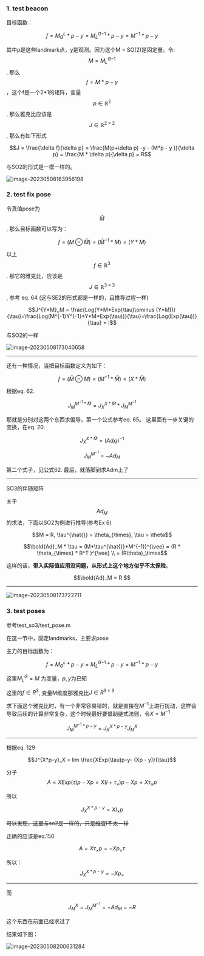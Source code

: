 ### 1. test beacon

目标函数：

$$f = M_G^L*p - y = {M_L^G}^{-1}*p - y = M^{-1} * p - y$$

其中p是这些landmark点，y是观测。因为这个M = SO(2)是固定量。令: $$M = {M_L^G}^{-1}$$, 那么$$f = M * p - y$$，这个f是一个2*1的矩阵，变量$$p\in \mathbb{R}^2$$, 那么雅克比应该是$$J \in \mathbb{R}^{2\times 2}$$, 那么有如下形式

$$J = \frac{\delta f}{\delta p} = \frac{M(p+\delta p) -y - (M*p - y )}{\delta p} = \frac{M * \delta p}{\delta p} = R$$

与SO2的形式是一模一样的。

![image-20230508163956198](/home/junwangcas/Documents/working/typora_imgs/2023/so3_test/image-20230508163956198.png)

### 2. test fix pose

令真值pose为$$\bar{M}$$, 那么目标函数可以写为：

$$f = ( M \ominus \bar{M}) = (\bar{M}^{-1}*M) = (Y * M)$$

以上$$f\in \mathbb{R}^{3}$$.  那它的雅克比，应该是$$J\in \mathbb{R}^{3\times 3}$$, 参考 eq. 64 (这与SE2的形式都是一样的，且推导过程一样)

$$J^{Y*M}_M = \frac{Log(Y*M*Exp(\tau)\ominus (Y*M))}{\tau}=\frac{Log(M^{-1}Y^{-1}*Y*M*Exp(\tau))}{\tau}=\frac{Log(Exp(\tau))}{\tau} = I$$

与SO2的一样

![image-20230508173040658](/home/junwangcas/Documents/working/typora_imgs/2023/so3_test/image-20230508173040658.png)

---

还有一种情况，当把目标函数定义为如下：

$$f = (\bar{M}\ominus M) = (M^{-1}*\bar{M}) = (X * \bar{M})$$

根据eq. 62.

$$J_M^{M^{-1} * \bar{M}} = J_{X}^{X*\bar{M}} * J_M^{M^{-1}}$$

那就是分别对这两个东西求偏导，第一个公式参考eq. 65。 这里面有一步关键的变换，在eq. 20. 

$$J_{X}^{X*\bar{M}} = (Ad_\bar{M})^{-1}$$

$$J_M^{M^{-1}} = -Ad_M$$

第二个式子，见公式62.  最后，就落脚到求Adm上了

---

SO3的伴随矩阵

关于$$Ad_M$$的求法，下面以SO2为例进行推导(参考Ex 6)

$$M = R, \tau^{\hat{}} = \theta_{\times}, \tau =  \theta$$

$$\bold{Ad}_M * \tau = (M*\tau^{\hat{}}*M^{-1})^{\vee} = (R * \theta_{\times} *  R^T )^{\vee} \\ = (R\theta)_\times$$

这样的话，**带入实际值应用没问题，从形式上这个地方似乎不太保险**。

$$\bold{Ad}_M = R $$

---

![image-20230508173722711](/home/junwangcas/Documents/working/typora_imgs/2023/so3_test/image-20230508173722711.png)

### 3. test poses

参考test_so3/test_pose.m

在这一节中，固定landmarks，主要求pose

主力的目标函数为：

$$f = M_G^L*p - y = {M_L^G}^{-1}*p - y = M^{-1}*p - y$$

这里${M_L^G} = M$ 为变量，$p , y$为已知

这里的$f \in R^{3}$, 变量M维度那雅克比$J\in R^{3\times 3}$

求下面这个雅克比时，有一个非常容易错的，就是直接在$M^{-1}$上进行扰动，这样会导致后续的计算非常复杂，这个时候最好要借助链式法则，令$X = M^{-1}$

$$J^{M^{-1}*p - y}_M = J^{X*p-y}_XJ^{X}_M$$

---

根据eq. 129

$$J^{X*p-y}_X = lim \frac{XExp(\tau)p-y- (Xp - y)}{\tau}$$

分子$$A = XExp(\tau)p - Xp = X(I + \tau_\times)p - Xp = X\tau_\times p$$

所以

$$J^{X*p-y}_X = XI_\times p$$

~~可以发现，这里与so2是一样的，只是维度I不太一样~~

正确的应该是eq.150

$$A = X\tau_\times p = - X p_\times \tau $$

所以： $$J^{X*p-y}_X = -Xp_{\times}$$

---

而

$$J^{X}_M = J^{M^{-1}}_M = -Ad_M = -R$$

这个东西在前面已经求过了

结果如下图：

![image-20230508200631284](/home/junwangcas/Documents/working/typora_imgs/2023/so3_test/image-20230508200631284.png)